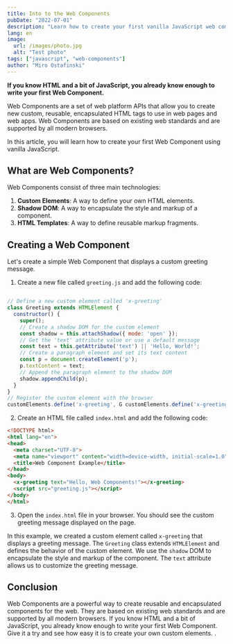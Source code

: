 ```yaml
---
title: Into to the Web Components
pubDate: "2022-07-01"
description: "Learn how to create your first vanilla JavaScript web component."
lang: en
image:
  url: /images/photo.jpg
  alt: "Test photo"
tags: ["javascript", "web-components"]
author: "Miro Ostafinski"
---
```


**If you know HTML and a bit of JavaScript, you already know enough to write your first Web Component.**

Web Components are a set of web platform APIs that allow you to create new custom, reusable, encapsulated HTML tags to use in web pages and web apps. Web Components are based on existing web standards and are supported by all modern browsers.

In this article, you will learn how to create your first Web Component using vanilla JavaScript.

## What are Web Components?

Web Components consist of three main technologies:

1. **Custom Elements**: A way to define your own HTML elements.
2. **Shadow DOM**: A way to encapsulate the style and markup of a component.
3. **HTML Templates**: A way to define reusable markup fragments.

## Creating a Web Component

Let's create a simple Web Component that displays a custom greeting message.

1. Create a new file called `greeting.js` and add the following code:

```javascript

// Define a new custom element called 'x-greeting'
class Greeting extends HTMLElement {
  constructor() {
	super();
	// Create a shadow DOM for the custom element
	const shadow = this.attachShadow({ mode: 'open' });
	// Get the 'text' attribute value or use a default message
	const text = this.getAttribute('text') || 'Hello, World!';
	// Create a paragraph element and set its text content
	const p = document.createElement('p');
	p.textContent = text;
	// Append the paragraph element to the shadow DOM
	shadow.appendChild(p);
  }
}
// Register the custom element with the browser
customElements.define('x-greeting', G customElements.define('x-greeting', Greeting);
```

2. Create an HTML file called `index.html` and add the following code:

```html
<!DOCTYPE html>
<html lang="en">
<head>
  <meta charset="UTF-8">
  <meta name="viewport" content="width=device-width, initial-scale=1.0">
  <title>Web Component Example</title>
</head>
<body>
  <x-greeting text="Hello, Web Components!"></x-greeting>
  <script src="greeting.js"></script>
</body>
</html>
```

3. Open the `index.html` file in your browser. You should see the custom greeting message displayed on the page.

In this example, we created a custom element called `x-greeting` that displays a greeting message. The `Greeting` class extends `HTMLElement` and defines the behavior of the custom element. We use the `shadow` DOM to encapsulate the style and markup of the component. The `text` attribute allows us to customize the greeting message.

## Conclusion

Web Components are a powerful way to create reusable and encapsulated components for the web. They are based on existing web standards and are supported by all modern browsers. If you know HTML and a bit of JavaScript, you already know enough to write your first Web Component. Give it a try and see how easy it is to create your own custom elements.
.